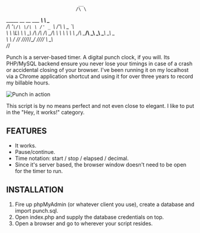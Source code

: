                                __         
                              /\ \        
 _____   __  __    ___     ___\ \ \___    
/\ '__`\/\ \/\ \ /' _ `\  /'___\ \  _ `\  
\ \ \L\ \ \ \_\ \/\ \/\ \/\ \__/\ \ \ \ \ 
 \ \ ,__/\ \____/\ \_\ \_\ \____\\ \_\ \_\
  \ \ \/  \/___/  \/_/\/_/\/____/ \/_/\/_/
   \ \_\                                  
    \/_/                                  

Punch is a server-based timer. A digital punch clock, if you will. Its PHP/MySQL backend ensure you never lose your timings in case of a crash or accidental closing of your browser. I've been running it on my localhost via a Chrome application shortcut and using it for over three years to record my billable hours.

![Punch in action](http://i.imgur.com/K7o1n.jpg)

This script is by no means perfect and not even close to elegant. I like to put in the "Hey, it works!" category.

## FEATURES

* It works.
* Pause/continue.
* Time notation: start / stop / elapsed / decimal.
* Since it's server based, the browser window doesn't need to be open for the timer to run.

## INSTALLATION

1. Fire up phpMyAdmin (or whatever client you use), create a database and import punch.sql.
2. Open index.php and supply the database credentials on top.
3. Open a browser and go to wherever your script resides.